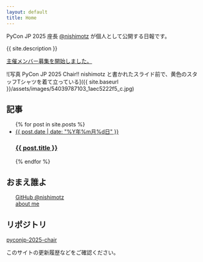 ```yaml
---
layout: default
title: Home
---
```


PyCon JP 2025 座長 [@nishimotz](https://github.com/nishimotz) が個人として公開する日報です。

{{ site.description }}

[主催メンバー募集を開始しました。](https://pyconjp.blogspot.com/2024/12/call-for-organizing-members-ja.html)

<div class="image-center">
![写真 PyCon JP 2025 Chair!! nishimotz と書かれたスライド前で、黄色のスタッフTシャツを着て立っている]({{ site.baseurl }}/assets/images/54039787103_1aec5222f5_c.jpg)
</div>

## 記事

<ul class="list-none ml-0">
  {% for post in site.posts %}
    <li class="mb-4">
      <a href="{{ site.baseurl }}{{ post.url }}" class="block p-4 bg-white shadow hover:bg-gray-100 rounded">
        <span class="text-sm text-gray-500 mb-1">{{ post.date | date: "%Y年%m月%d日" }}</span>
        <h3 class="text-lg font-semibold mt-0 mb-2">{{ post.title }}</h3>
      </a>
    </li>
  {% endfor %}
</ul>

## おまえ誰よ

<ul style="list-style-type: none;" class="ml-0">
  <li>
    <a href="https://github.com/nishimotz">GitHub @nishimotz</a>
  </li>
  <li>
    <a href="https://d.nishimotz.com/aboutme">about me</a>
  </li>
</ul>

## リポジトリ

[pyconjp-2025-chair](https://github.com/nishimotz/pyconjp-2025-chair)

このサイトの更新履歴などをご確認ください。
